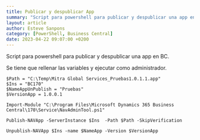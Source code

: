 ```yaml
---
title: Publicar y despublicar App
summary: "Script para powershell para publicar y despublicar una app en BC."
layout: article
author: Esteve Sanpons
category: [PowerShell, Business Central]
date: 2023-04-22 09:07:00 +0200
---
```


Script para powershell para publicar y despublicar una app en BC.

Se tiene que rellenar las variables y ejecutar como administrador.

```
$Path = "C:\Temp\Mitra Global Services_Pruebas1.0.1.1.app"
$Ins = "BC170"
$NameAppUnPublish = "Pruebas"
$VersionApp = 1.0.0.1

Import-Module "C:\Program Files\Microsoft Dynamics 365 Business Central\170\Service\NavAdminTool.ps1"

Publish-NAVApp -ServerInstance $Ins  -Path $Path -SkipVerification

Unpublish-NAVApp $Ins -name $NameApp -Version $VersionApp
```

